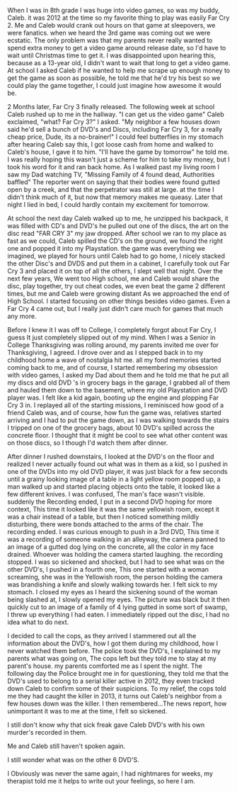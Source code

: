 When I was in 8th grade I was huge into video games, so was my buddy, Caleb. it was 2012 at the time so my favorite thing to play was easily Far Cry 2. Me and Caleb would crank out hours on that game at sleepovers, we were fanatics. when we heard the 3rd game was coming out we were ecstatic. The only problem was that my parents never really wanted to spend extra money to get a video game around release date, so I'd have to wait until Christmas time to get it. I was disappointed upon hearing this, because as a 13-year old, I didn't want to wait that long to get a video game. At school I asked Caleb if he wanted to help me scrape up enough money to get the game as soon as possible, he told me that he'd try his best so we could play the game together, I could just imagine how awesome it would be.

2 Months later, Far Cry 3 finally released. The following week at school Caleb rushed up to me in the hallway. "I can get us the video game" Caleb exclaimed, "what? Far Cry 3?" I asked. "My neighbor a few houses down said he'd sell a bunch of DVD's and Discs, including Far Cry 3, for a really cheap price, Dude, its a no-brainer!" I could feel butterflies in my stomach after hearing Caleb say this, I got loose cash from home and walked to Caleb's house, I gave it to him. "I'll have the game by tomorrow" he told me. I was really hoping this wasn't just a scheme for him to take my money, but I took his word for it and ran back home. As I walked past my living room I saw my Dad watching TV, "Missing Family of 4 found dead, Authorities baffled" The reporter went on saying that their bodies were found gutted open by a creek, and that the perpetrator was still at large. at the time I didn't think much of it, but now that memory makes me queasy. Later that night I lied in bed, I could hardly contain my excitement for tomorrow.

 At school the next day Caleb walked up to me, he unzipped his backpack, it was filled with CD's and DVD's  he pulled out one of the discs, the art on the disc read "FAR CRY 3" my jaw dropped. After school we ran to my place as fast as we could, Caleb spilled the CD's on the ground, we found the right one and popped it into my Playstation. the game was everything we imagined,  we played for hours until Caleb had to go home, I nicely stacked the other Disc's and DVDS and put them in a cabinet, I carefully took out Far Cry 3 and placed it on top of all the others, I slept well that night. Over the next few years, We went too High school, me and Caleb would share the disc, play together, try out cheat codes, we even beat the game 2 different times, but me and Caleb were growing distant As we approached the end of High School. I started focusing on other things besides video games. Even a Far Cry 4 came out, but I really just didn't care much for games that much any more. 

Before I knew it I was off to College, I completely forgot about Far Cry, I guess It just completely slipped out of my mind. When I was a Senior in College Thanksgiving was rolling around, my parents invited me over for Thanksgiving, I agreed. I drove over and as I stepped back in to my childhood home a wave of nostalgia hit me. all my fond memories started coming back to me, and of course, I started remembering my obsession with video games, I asked my Dad about them and he told me that he put all my discs and old DVD 's in grocery bags in the garage, I grabbed all of them and hauled them down to the basement, where my old Playstation and DVD player was. I felt like a kid again, booting up the engine and plopping Far Cry 3 in. I replayed all of the starting missions, I reminisced  how good of a friend Caleb was, and of course, how fun the game was, relatives started arriving and I had to put the game down, as I was walking towards the stairs I tripped on one of the grocery bags, about 10 DVD's spilled across the concrete floor. I thought that it might be cool to see what other content was on those discs, so I though I'd watch them after dinner. 

After dinner I rushed downstairs, I looked at the DVD's on the floor and realized I never actually found out what was in them as a kid, so I pushed in one of the DVDs into my old DVD player, it was just black for a few seconds until a grainy looking image of a table in a light yellow room popped up, a man walked up and started placing objects onto the table, it looked like a few different knives. I was confused, The man's face wasn't visible. suddenly the Recording ended, I put in a second DVD hoping for more context, This time it looked like it was the same yellowish room, except it was a chair instead of a table, but then I noticed something mildly disturbing, there were bonds attached to the arms of the chair. The recording ended. I was curious enough to push in a 3rd DVD, This time it was a recording of someone walking in an alleyway, the camera panned to an image of a gutted dog lying on the concrete, all the color in my face drained. Whoever was holding the camera started laughing. the recording stopped. I was so sickened and shocked, but I had to see what was on the other DVD's, I pushed in a fourth one, This one started with a woman screaming, she was in the Yellowish room, the person holding the camera was brandishing a knife and slowly walking towards her. I felt sick to my stomach. I closed my eyes as I heard the sickening sound of the woman being slashed at, I slowly opened my eyes. The picture was black but it then quickly cut to an image of a family of 4 lying gutted in some sort of swamp, I threw up everything I had eaten. I immediately ripped out the disc, I had no idea what to do next. 

I decided to call the cops, as they arrived I stammered out all the information about the DVD's, how I got them during my childhood, how I never watched them before. The police took the DVD's, I explained to my parents what was going on, The cops left but they told me to stay at my parent's house. my parents comforted me as I spent the night. The following day the Police brought me in for questioning, they told me that the DVD's used to belong to a serial killer active in 2012, they even tracked down Caleb to confirm some of their suspicions. To my relief, the cops told me they had caught the killer in 2013, it turns out Caleb's neighbor from a few houses down was the killer. I then remembered...The news report, how unimportant it was to me at the time, I felt so sickened. 

I still don't know why that sick freak gave Caleb DVD's with his own murder's recorded in them. 

Me and Caleb still haven't spoken again. 

I still wonder what was on the other 6 DVD'S. 

I Obviously was never the same again, I had nightmares for weeks, my therapist told me it helps to write out your feelings, so here I am.